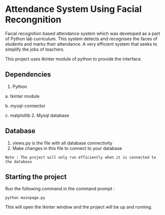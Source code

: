 # Attendance System Using Facial Recongnition
Facial recognition based attendance system which was developed as a part of Python lab curriculum. This system detects and recognises the faces of students and marks their attendance. A very efficient system that seeks to simplify the jobs of teachers.

This project uses tkinter module of python to provide the interface.

## Dependencies
1. Python

  a. tkinter module

  b. mysql-connector

  c. matplotlib
2. Mysql database

## Database
1. views.py is the file with all database connectivity
2. Make changes in this file to connect to your database

`Note : The project will only run efficiently when it is connected to the database`

## Starting the project
Run the following command in the command prompt :

`python mainpage.py`

This will open the tkinter window and the project will be up and running.
